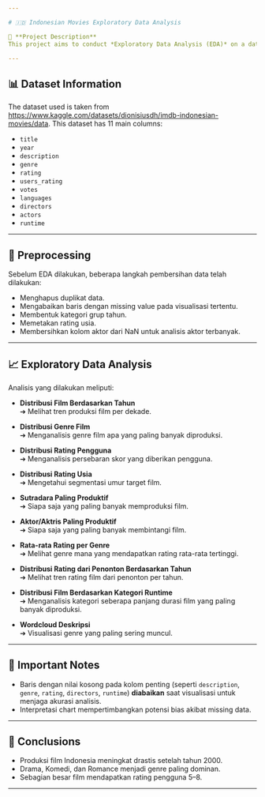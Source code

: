 ```yaml
---

# 🇮🇩 Indonesian Movies Exploratory Data Analysis

📂 **Project Description**  
This project aims to conduct *Exploratory Data Analysis (EDA)* on a dataset of over 1200 Indonesian films. This analysis helps understand film production trends, popular genres, user ratings, and many other interesting aspects.

---
```


## 📊 Dataset Information
The dataset used is taken from https://www.kaggle.com/datasets/dionisiusdh/imdb-indonesian-movies/data. This dataset has 11 main columns:
- `title`
- `year`
- `description`
- `genre`
- `rating`
- `users_rating`
- `votes`
- `languages`
- `directors`
- `actors`
- `runtime`

---

## 🔧 Preprocessing
Sebelum EDA dilakukan, beberapa langkah pembersihan data telah dilakukan:
- Menghapus duplikat data.
- Mengabaikan baris dengan missing value pada visualisasi tertentu.
- Membentuk kategori grup tahun.
- Memetakan rating usia.
- Membersihkan kolom aktor dari NaN untuk analisis aktor terbanyak.

---

## 📈 Exploratory Data Analysis
Analisis yang dilakukan meliputi:

- **Distribusi Film Berdasarkan Tahun**  
  ➔ Melihat tren produksi film per dekade.

- **Distribusi Genre Film**  
  ➔ Menganalisis genre film apa yang paling banyak diproduksi.

- **Distribusi Rating Pengguna**  
  ➔ Menganalisis persebaran skor yang diberikan pengguna.

- **Distribusi Rating Usia**  
  ➔ Mengetahui segmentasi umur target film.

- **Sutradara Paling Produktif**  
  ➔ Siapa saja yang paling banyak memproduksi film.

- **Aktor/Aktris Paling Produktif**  
  ➔ Siapa saja yang paling banyak membintangi film.

- **Rata-rata Rating per Genre**  
  ➔ Melihat genre mana yang mendapatkan rating rata-rata tertinggi.

- **Distribusi Rating dari Penonton Berdasarkan Tahun**  
  ➔ Melihat tren rating film dari penonton per tahun.

- **Distribusi Film Berdasarkan Kategori Runtime**  
  ➔ Menganalisis kategori seberapa panjang durasi film yang paling banyak diproduksi.

- **Wordcloud Deskripsi**  
  ➔ Visualisasi genre yang paling sering muncul.

---

## 📝 Important Notes
- Baris dengan nilai kosong pada kolom penting (seperti `description`, `genre`, `rating`, `directors`, `runtime`) **diabaikan** saat visualisasi untuk menjaga akurasi analisis.
- Interpretasi chart mempertimbangkan potensi bias akibat missing data.

---

## 🎯 Conclusions
- Produksi film Indonesia meningkat drastis setelah tahun 2000.
- Drama, Komedi, dan Romance menjadi genre paling dominan.
- Sebagian besar film mendapatkan rating pengguna 5–8.

---
